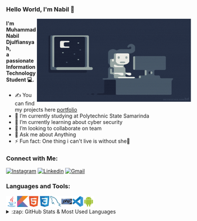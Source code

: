 ### Hello World, I'm Nabil  👋

 <img align="right" alt="GIF" src="https://github.com/nabil-jbs-id/nabil-jbs-id/blob/main/code.gif?raw=true" width="420" height="227" />


#### I'm Muhammad Nabil Djulfiansyah, <br/>a passionate Information Technology Student 💻.

- ✍ You can find my projects here [portfolio]
- 🔭 I’m currently studying at Polytechnic State Samarinda
- 🌱 I’m currently learning about cyber security
- 👯 I’m looking to collaborate on team
- 💬 Ask me about Anything
- ⚡ Fun fact: One thing i can't live is without she🤣



### Connect with Me:
[![Instagram](https://img.shields.io/badge/-Instagram-a83252?style=flat&logo=Instagram&logoColor=white)](https://www.instagram.com/nabil.djulfiansyah/)
[![Linkedin](https://img.shields.io/badge/-LinkedIn-blue?style=flat&logo=Linkedin&logoColor=white)](https://www.linkedin.com/in/muhammad-nabil-djulfiansyah-3470a9225/)
[![Gmail](https://img.shields.io/badge/-Gmail-c14438?style=flat&logo=Gmail&logoColor=white)](mailto:nabil-jbs-id@gmail.com)

### Languages and Tools:

[<img align="left" alt="Java" width="30" src="https://raw.githubusercontent.com/devicons/devicon/master/icons/java/java-original.svg" />][java]
[<img align="left" alt="Kotlin" width="30px" src="https://raw.githubusercontent.com/devicons/devicon/master/icons/kotlin/kotlin-original.svg" />][kotlin]
[<img align="left" alt="HTML5" width="30px" src="https://raw.githubusercontent.com/devicons/devicon/master/icons/html5/html5-original.svg" />][html5]
[<img align="left" alt="CSS3" width="30px" src="https://raw.githubusercontent.com/devicons/devicon/master/icons/css3/css3-original.svg" />][css3]
[<img align="left" alt="MySQL" width="30px" src="https://raw.githubusercontent.com/devicons/devicon/master/icons/mysql/mysql-original.svg" />][mysql]
[<img align="left" alt="PHP" width="30px" src="https://raw.githubusercontent.com/devicons/devicon/master/icons/php/php-original.svg" />][php]
[<img align="left" alt="Visual Studio Code" width="30px" src="https://raw.githubusercontent.com/devicons/devicon/master/icons/vscode/vscode-original.svg" />][vscode]
[<img align="left" alt="Android Studio" width="30px" src="https://raw.githubusercontent.com/devicons/devicon/master/icons/android/android-original.svg" />][androidstudio]

<br />
<br />

<details>
  <summary>:zap: GitHub Stats & Most Used Languages</summary>

  <img align="left" alt="Nabil's GitHub Stats" src="https://github-readme-stats.vercel.app/api?username=nabil-jbs-id&theme=dark&show_icons=true&hide_border=true" />
  <img align="left" alt="Nabil's GitHub Top Languages" src="https://github-readme-stats.vercel.app/api/top-langs/?username=nabil-jbs-id&theme=dark" />
</details>
<!-- 
<details>
  <summary>:zap: </summary>



</details> -->

[java]: https://www.java.com/en/download/help/whatis_java.html
[kotlin]: https://kotlinlang.org/
[html5]: https://en.wikipedia.org/wiki/HTML
[css3]: https://en.wikipedia.org/wiki/CSS
[mysql]: https://www.mysql.com/
[php]: https://www.php.net/
[vscode]: https://code.visualstudio.com/
[androidstudio]: https://developer.android.com/studio
[portfolio]: https://nabil-jbs-id.github.io
